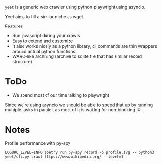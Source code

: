 `yeet` is a generic web crawler using python-playwright using asyncio.

Yeet aims to fill a similar niche as wget.

Features

 * Run javascript during your crawls
 * Easy to extend and customize
 * It also works nicely as a python library, cli commands are thin wrappers around
     actual python functions
 * WARC-like archiving (archive to sqlite file that has similar record structure)

# ToDo

 * We spend most of our time talking to playwright

Since we're using asyncio we should be able to speed that up by running multiple
tasks in paralel, as most of it is waiting for non-blocking IO.

# Notes

Profile performance with py-spy

`LOGURU_LEVEL=INFO poetry run py-spy record -o profile.svg -- python3 yeet/cli.py crawl https://www.wikipedia.org/ --level=1`


